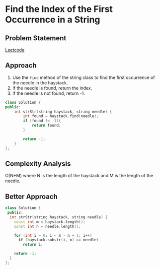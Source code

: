 # Find the Index of the First Occurrence in a String

## Problem Statement

[Leetcode](https://leetcode.com/problems/find-the-index-of-the-first-occurrence-in-a-string/)

## Approach

1. Use the `find` method of the string class to find the first occurrence of the needle in the haystack.
2. If the needle is found, return the index.
3. If the needle is not found, return -1.

```cpp
class Solution {
public:
    int strStr(string haystack, string needle) {
        int found = haystack.find(needle);
        if (found != -1){
            return found;
        }

        return -1;
    }
};
```

## Complexity Analysis
O(N+M) where N is the length of the haystack and M is the length of the needle.

## Better Approach

```cpp
class Solution {
 public:
  int strStr(string haystack, string needle) {
    const int m = haystack.length();
    const int n = needle.length();

    for (int i = 0; i < m - n + 1; i++)
      if (haystack.substr(i, n) == needle)
        return i;

    return -1;
  }
};
```
